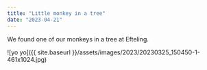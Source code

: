 ```yaml
---
title: "Little monkey in a tree"
date: "2023-04-21"
---
```


We found one of our monkeys in a tree at Efteling.

![yo yo]({{ site.baseurl }}/assets/images/2023/20230325_150450-1-461x1024.jpg)

